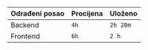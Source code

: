 | Odrađeni posao    | Procijena | Uloženo   |
| - | - | - |
| Backend           | `4h`      |  `2h 20m` |
| Frontend          | `6h`      |  `2 h`   	|